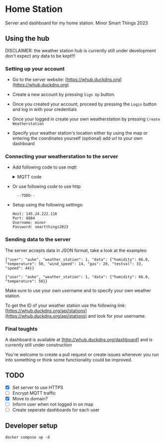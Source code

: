 # Home Station
Server and dashboard for my home station. Minor Smart Things 2023

## Using the hub

DISCLAIMER: the weather station hub is currently still under development don't expect any data to be kept!!!

### Setting up your account

* Go to the server website: [https://whub.duckdns.org](https://whub.duckdns.org)

* Create a new account by pressing `Sign Up` button.

* Once you created your account, proceed by pressing the `Login` button and log in with your credentials

* Once your logged in create your own weatherstation by pressing `Create Weatherstation`

* Specify your weather station's location either by using the map or entering the coordinates yourself (optional) add url to your own dashboard

### Connecting your weatherstation to the server

* Add following code to use mqtt
    <details>
    <summary>MQTT code</summary>

        #include <Arduino.h>
        #include <WiFi.h>
        #include <PubSubClient.h>
        #include <HTTPClient.h>


        const char* ssid = "Tesla IoT";
        const char* password = "fsL6HgjN";

        const char* mqtt_server = "145.24.222.116";
        const char* mqtt_user = "minor";
        const char* mqtt_pass = "smartthings2023";
        const char* mqtt_topic = "weather";

        WiFiClient wifi_client;
        PubSubClient client(wifi_client);

        long last_msg = 0;
        char msg[50];
        int value = 0;

        void callback(char* topic, byte* message, unsigned int length);
        void reconnect();

        bool mqttConnect(){
          client.setServer(mqtt_server, 8884);
          client.setCallback(callback);
          Serial.print("Connecting to MQTT broker");
          while(!client.connected()){
            if(client.connect("esp32", mqtt_user, mqtt_pass)){
              Serial.println("CONNECTED TO MQTT");
            }else{
              Serial.print("Failed with state ");
              char err_buf[100];
              Serial.println(client.state());
              delay(2000);
            }
            Serial.print(".");
          }
          Serial.println();
          return true;
        }

        void initWiFi(){
          WiFi.mode(WIFI_STA);
          WiFi.begin(ssid, password);
          Serial.print("Connecting to WiFi...");
          while(WiFi.status() != WL_CONNECTED){
            Serial.print(".");
            delay(500);
          }
          Serial.println(WiFi.localIP());
          mqttConnect();
        }


        void setup() {
          // put your setup code here, to run once:
          Serial.begin(115200);
          initWiFi();
          dht.begin();
          delay(500);
        }

        void loop() {
          // put your main code here, to run repeatedly:
          float temp = dht.readTemperature();
          float humid = dht.readHumidity();
          Serial.println(temp);
          Serial.println(humid);
          if(WiFi.status() == WL_CONNECTED){
            if(client.connected()){
              String data = "{\"user\":\"auke\", \"weather_station\": 2, \"data\": {\"temperature\":\""+ (String)temp+"\",\"humidity\":\""+ (String)humid+"\",\"wind_speed\":4.0 ,\"light_intensity\":40}}";
              if(!isnan(temp) && !isnan(humid)){
                Serial.print("Sent: ");
                Serial.println(data);
                const char* d = data.c_str();
                client.publish(mqtt_topic, d);
              }
            }else{
              mqttConnect();
            }
          }else{
            initWiFi();
          }
          client.loop();
          delay(1000);
        }

  </details>

* Or use following code to use http

        --TODO--

* Setup using the following settings:

    ```
    Host: 145.24.222.116
    Port: 8884
    Username: minor
    Password: smartthings2023
    ```


### Sending data to the server

The server accepts data in JSON format, take a look at the examples:

```
{"user": "auke", "weather_station": 1, "data": {"humidity": 66.0, "temperature": 50, "wind_speed": 14, "gas": 20, "testval": 33, "speed": 44}}

{"user": "auke", "weather_station": 1, "data": {"humidity": 66.0, "temperature": 50}}
```

Make sure to use your own username and to specify your own weather station.

To get the ID of your weather station use the following link: [https://whub.duckdns.org/api/stations](https://whub.duckdns.org/api/stations) and look for your username.


### Final toughts

A dashboard is available at [http://whub.duckdns.org/dashboard] and is currently still under construction

You're welcome to create a pull request or create issues whenever you run into something or think some functionality could be improved.


## TODO

- [x] Set server to use HTTPS
- [ ] Encrypt MQTT traffic
- [x] Move to domain?
- [ ] Inform user when not logged in on map
- [ ] Create seperate dashboards for each user

## Developer setup

`docker compose up -d`
